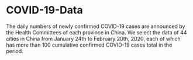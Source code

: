 # COVID-19-Data
The daily numbers of newly confirmed COVID-19 cases are announced by the Health Committees of each province in China.  We select the data of 44 cities in China from January 24th to February 20th, 2020, each of which has more than 100 cumulative confirmed COVID-19 cases total in the period.